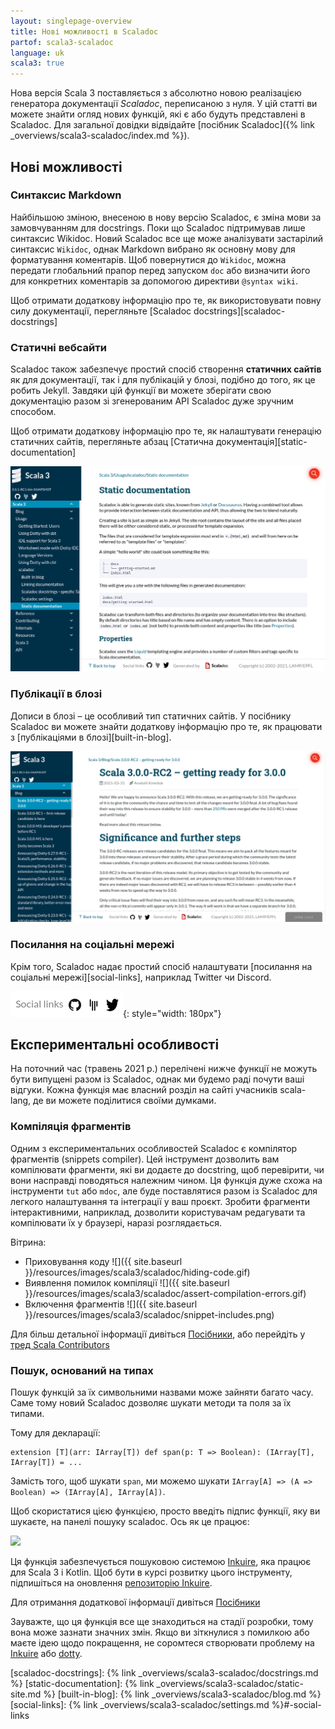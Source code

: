 ```yaml
---
layout: singlepage-overview
title: Нові можливості в Scaladoc
partof: scala3-scaladoc
language: uk
scala3: true
---
```


Нова версія Scala 3 поставляється з абсолютно новою реалізацією генератора документації _Scaladoc_, переписаною з нуля.
У цій статті ви можете знайти огляд нових функцій, які є або будуть представлені в Scaladoc.
Для загальної довідки відвідайте [посібник Scaladoc]({% link _overviews/scala3-scaladoc/index.md %}).

## Нові можливості

### Синтаксис Markdown

Найбільшою зміною, внесеною в нову версію Scaladoc, є зміна мови за замовчуванням для docstrings. Поки що Scaladoc підтримував лише синтаксис Wikidoc.
Новий Scaladoc все ще може аналізувати застарілий синтаксис `Wikidoc`, однак Markdown вибрано як основну мову для форматування коментарів.
Щоб повернутися до `Wikidoc`, можна передати глобальний прапор перед запуском `doc` або визначити його для конкретних коментарів за допомогою директиви `@syntax wiki`.

Щоб отримати додаткову інформацію про те, як використовувати повну силу документації, перегляньте [Scaladoc docstrings][scaladoc-docstrings]


### Статичні вебсайти

Scaladoc також забезпечує простий спосіб створення **статичних сайтів** як для документації, так і для публікацій у блозі, подібно до того, як це робить Jekyll.
Завдяки цій функції ви можете зберігати свою документацію разом зі згенерованим API Scaladoc дуже зручним способом.

Щоб отримати додаткову інформацію про те, як налаштувати генерацію статичних сайтів, перегляньте абзац [Статична документація][static-documentation]

![](/resources/images/scala3/scaladoc/static-site.png)

### Публікації в блозі

Дописи в блозі – це особливий тип статичних сайтів. У посібнику Scaladoc ви можете знайти додаткову інформацію про те, як працювати з [публікаціями в блозі][built-in-blog].

![](/resources/images/scala3/scaladoc/blog-post.png)

### Посилання на соціальні мережі

Крім того, Scaladoc надає простий спосіб налаштувати [посилання на соціальні мережі][social-links], наприклад Twitter чи Discord.

![](/resources/images/scala3/scaladoc/social-links.png){: style="width: 180px"}

## Експериментальні особливості

На поточний час (травень 2021 р.) перелічені нижче функції не можуть бути випущені разом із Scaladoc, однак ми будемо раді почути ваші відгуки. 
Кожна функція має власний розділ на сайті учасників scala-lang, де ви можете поділитися своїми думками.

### Компіляція фрагментів

Одним з експериментальних особливостей Scaladoc є компілятор фрагментів (snippets compiler). 
Цей інструмент дозволить вам компілювати фрагменти, які ви додаєте до docstring, щоб перевірити, чи вони насправді поводяться належним чином. 
Ця функція дуже схожа на інструменти `tut` або `mdoc`, але буде поставлятися разом із Scaladoc для легкого налаштування та інтеграції у ваш проєкт. 
Зробити фрагменти інтерактивними, наприклад, дозволити користувачам редагувати та компілювати їх у браузері, наразі розглядається.

Вітрина:
* Приховування коду ![]({{ site.baseurl }}/resources/images/scala3/scaladoc/hiding-code.gif)
* Виявлення помилок компіляції ![]({{ site.baseurl }}/resources/images/scala3/scaladoc/assert-compilation-errors.gif)
* Включення фрагментів ![]({{ site.baseurl }}/resources/images/scala3/scaladoc/snippet-includes.png)

Для більш детальної інформації дивіться [Посібники](/scala3/guides/scaladoc/snippet-compiler.html), або перейдіть у [тред Scala Contributors](https://contributors.scala-lang.org/t/snippet-validation-in-scaladoc-for-scala-3/4976)

### Пошук, оснований на типах

Пошук функцій за їх символьними назвами може зайняти багато часу.
Саме тому новий Scaladoc дозволяє шукати методи та поля за їх типами.

Тому для декларації:
```
extension [T](arr: IArray[T]) def span(p: T => Boolean): (IArray[T], IArray[T]) = ...
```
Замість того, щоб шукати `span`, ми можемо шукати `IArray[A] => (A => Boolean) => (IArray[A], IArray[A])`.

Щоб скористатися цією функцією, просто введіть підпис функції, яку ви шукаєте, на панелі пошуку scaladoc. Ось як це працює:

![](/resources/images/scala3/scaladoc/inkuire-1.0.0-M2_js_flatMap.gif)

Ця функція забезпечується пошуковою системою [Inkuire](https://github.com/VirtusLab/Inkuire), яка працює для Scala 3 і Kotlin. Щоб бути в курсі розвитку цього інструменту, підпишіться на оновлення [репозиторію Inkuire](https://github.com/VirtusLab/Inkuire).

Для отримання додаткової інформації дивіться [Посібники](/scala3/guides/scaladoc/search-engine.html)

Зауважте, що ця функція все ще знаходиться на стадії розробки, тому вона може зазнати значних змін.
Якщо ви зіткнулися з помилкою або маєте ідею щодо покращення, не соромтеся створювати проблему на [Inkuire](https://github.com/VirtusLab/Inkuire/issues/new) або [dotty](https://github.com/scala/scala3/issues/new).

[scaladoc-docstrings]: {% link _overviews/scala3-scaladoc/docstrings.md %}
[static-documentation]: {% link _overviews/scala3-scaladoc/static-site.md %}
[built-in-blog]: {% link _overviews/scala3-scaladoc/blog.md %}
[social-links]: {% link _overviews/scala3-scaladoc/settings.md %}#-social-links
